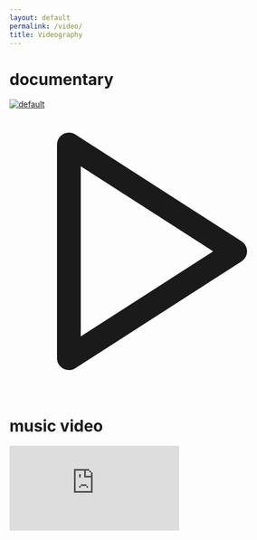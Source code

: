 ```yaml
---
layout: default
permalink: /video/
title: Videography
---
```

  <!-- Content -->
  <div class="container mx-auto">
          <h1 class="text-3xl pt-10 pb-8 font-barlow font-light"><b>documentary</b></h1>
    <section class="text-neutral-700">
      <div class="container w-full">
        <div class="grid grid-cols-1 gap-8 items-center justify-center">
          <div class="overflow-hidden h-full w-full">
            <a href=" https://www.youtube.com/watch?v=BaypBlQ_X78"
               data-fancybox="iframe">
              <div class="group relative">
                <div class="block h-full w-full object-cover object-center animate-fade-in transition duration-500 transform scale-100 hover:scale-110">
                  <img alt="default" src="https://azpbs.org/wp-content/uploads/2023/02/the-weight-of-a-feather.jpg" />
                  <!-- Overlay with play button -->
                  <div class="absolute inset-0 flex items-center justify-center opacity-0 group-hover:opacity-100 transition duration-300">
                    <svg class="h-16 w-16 text-black" fill="none" stroke="currentColor" viewBox="0 0 24 24" xmlns="http://www.w3.org/2000/svg">
                      <path stroke-linecap="round" stroke-linejoin="round" stroke-width="2" d="M5 3l14 9-14 9V3z"></path>
                    </svg>
                  </div>
                </div>
              </div>
            </a>
          </div>
        </div>
        </div>
    </section>
          <h1 class="text-3xl pt-10 pb-8 font-barlow font-light"><b>music video</b></h1>
    <div class="relative w-full pb-[56.25%] h-0 overflow-hidden">
  <iframe
    src="https://player.vimeo.com/video/776238512?h=e2c040ffc7&amp;dnt=1&amp;app_id=122963"
    class="absolute top-0 left-0 w-full h-full"
    frameborder="0"
    allow="autoplay; fullscreen; picture-in-picture"
    allowfullscreen>
  </iframe>
</div>

  </div>

